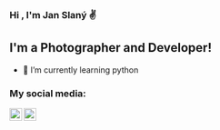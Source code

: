 ### Hi , I'm Jan Slaný ✌

## I'm a Photographer and Developer!

- 📘 I’m currently learning python 

### My social media:

[<img align="left" alt="codeSTACKr | Twitter" width="22px" src="https://cdn.jsdelivr.net/npm/simple-icons@v3/icons/twitter.svg" />][twitter]
[<img align="left" alt="codeSTACKr | Instagram" width="22px" src="https://cdn.jsdelivr.net/npm/simple-icons@v3/icons/instagram.svg" />][instagram]

[twitter]: https://twitter.com/slany3jan
[instagram]: https://www.instagram.com/slany3.jan/
